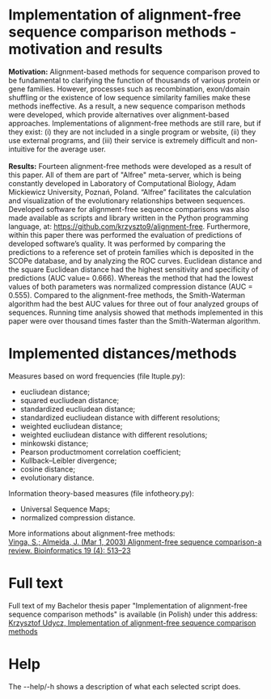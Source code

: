 Implementation of alignment-free sequence comparison methods - motivation and results
=========================================================================
<b>Motivation:</b> Alignment-based methods for sequence comparison proved to be fundamental to clarifying the function of thousands of various protein or gene families. However, processes such as recombination, exon/domain shuffling or the existence of low sequence similarity families make these methods ineffective. As a result, a new sequence comparison methods were developed, which provide alternatives over alignment-based approaches. Implementations of alignment-free methods are still rare, but if they exist: (i) they are not included in a single program or website, (ii) they use external programs, and (iii) their service is extremely difficult and non-intuitive for the average user.
</br></br>
<b>Results:</b> Fourteen alignment-free methods were developed as a result of this paper. All of them are part of "Alfree" meta-server, which is being constantly developed in Laboratory of Computational Biology, Adam Mickiewicz University, Poznań, Poland. “Alfree” facilitates the calculation and visualization of the evolutionary relationships between sequences. Developed software for alignment-free sequence comparisons was also made available as scripts and library written in the Python programming language, at: https://github.com/krzyszto9/alignment-free. Furthermore, within this paper there was performed the evaluation of predictions of developed software’s quality. It was performed by comparing the predictions to a reference set of protein families which is deposited in the SCOPe database, and by analyzing the ROC curves. Euclidean distance and the square Euclidean distance had the highest sensitivity and specificity of predictions (AUC value= 0.666). Whereas the method that had the lowest values of both parameters was normalized compression distance (AUC = 0.555). Compared to the alignment-free methods, the Smith-Waterman algorithm had the best AUC values for three out of four analyzed groups of sequences. Running time analysis showed that methods implemented in this paper were over thousand times faster than the Smith-Waterman algorithm.
</br>

Implemented distances/methods
===============================
Measures based on word frequencies (file ltuple.py):
  - eucliudean distance;
  - squared eucliudean distance;
  - standardized eucliudean distance;
  - standardized eucliudean distance with different resolutions;
  - weighted eucliudean distance;
  - weighted eucliudean distance with different resolutions;
  - minkowski distance;
  - Pearson productmoment correlation coefficient;
  - Kullback–Leibler divergence;
  - cosine distance;
  - evolutionary distance.
  
Information theory-based measures (file infotheory.py):
  - Universal Sequence Maps;
  - normalized compression distance.

More informations about alignment-free methods:</br>
<a href="https://github.com/krzyszto9/alignment-free/blob/master/Literature/Vinga%2C%20Almeida%20-%202003%20-%20Alignment-free%20sequence%20comparison--a%20review.pdf">Vinga, S.; Almeida, J. (Mar 1, 2003) Alignment-free sequence comparison-a review.
Bioinformatics 19 (4): 513–23</a>
</br>

Full text
============
Full text of my Bachelor thesis paper "Implementation of alignment-free sequence comparison methods" is available (in Polish) under this address:</br>
<a href="https://github.com/krzyszto9/alignment-free/blob/master/Literature/BSc_aligment_free.pdf">Krzysztof Udycz, Implementation of alignment-free sequence comparison methods</a>
</br>

Help
====
The --help/-h shows a description of what each selected script does.
</br>
